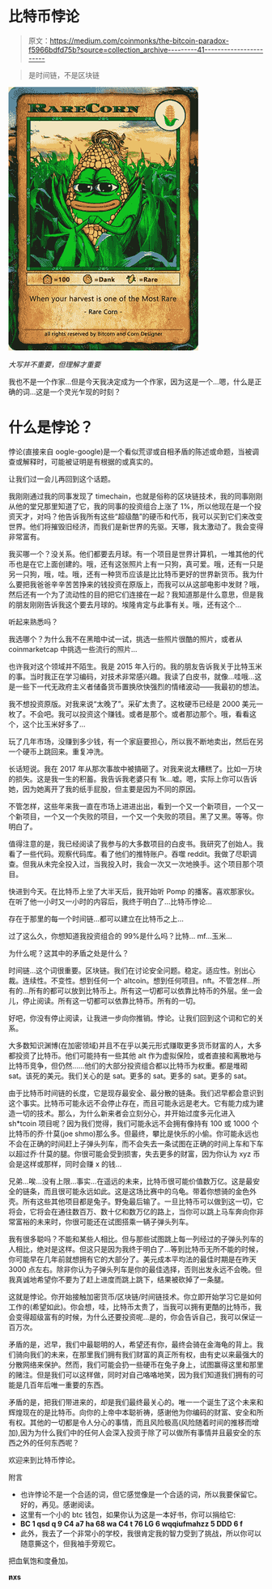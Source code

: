 # 比特币悖论

> 原文：<https://medium.com/coinmonks/the-bitcoin-paradox-f5966bdfd75b?source=collection_archive---------41----------------------->

> 是时间链，不是区块链

![](img/dc26978a1669279aeab8baa53dbaa8b6.png)

*大写并不重要，但理解才重要*

我也不是一个作家…但是今天我决定成为一个作家，因为这是一个…嗯，什么是正确的词…这是一个灵光乍现的时刻？

# 什么是悖论？

悖论(直接来自 oogle-google)是一个看似荒谬或自相矛盾的陈述或命题，当被调查或解释时，可能被证明是有根据的或真实的。

让我们过一会儿再回到这个话题。

我刚刚通过我的同事发现了 timechain，也就是俗称的区块链技术，我的同事刚刚从他的堂兄那里知道了它，我的同事的投资组合上涨了 1%，所以他现在是一个投资天才，对吗？他告诉我所有这些“超级酷”的硬币和代币，我可以买到它们来改变世界。他们将摧毁旧经济，而我们是新世界的先驱。天哪，我太激动了。我会变得非常富有。

我买哪一个？没关系。他们都要去月球。有一个项目是世界计算机，一堆其他的代币也是在它上面创建的。哦，还有这张照片上有一只狗，真可爱。哦，还有一只是另一只狗，哦，哇。哦，还有一种货币应该是比比特币更好的世界新货币。我为什么要把我爸爸辛辛苦苦挣来的钱投资在原版上，而我可以从这部电影中发财？哦，然后还有一个为了流动性的目的把它们连接在一起？我知道那是什么意思，但是我的朋友刚刚告诉我这个要去月球的。埃隆肯定与此事有关。哦，还有这个…

听起来熟悉吗？

我选哪个？为什么我不在黑暗中试一试，挑选一些照片很酷的照片，或者从 coinmarketcap 中挑选一些流行的照片…

也许我对这个领域并不陌生。我是 2015 年入行的。我的朋友告诉我关于比特玉米的事。当时我正在学习编码，对技术非常感兴趣。我读了白皮书，就像…哇哦…这是一些下一代无政府主义者储备货币置换欣快强烈的情绪波动——我最初的想法。

我不想投资原版。对我来说“太晚了”。采矿太贵了。这枚硬币已经是 2000 美元一枚了。不会吧。我可以投资这个赚钱。或者是那个。或者那边那个。哦，看看这个，这个比玉米好多了…

玩了几年市场，没赚到多少钱，有一个家庭要担心，所以我不断地卖出，然后在另一个硬币上跳回来。重复冲洗。

长话短说。我在 2017 年从那次事故中被搞砸了。对我来说太糟糕了。比如一万块的损失。这是我一生的积蓄。我告诉我老婆只有 1k…嘘。嗯，实际上你可以告诉她，因为她离开了我的纸手屁股，但主要是因为不同的原因。

不管怎样，这些年来我一直在市场上进进出出，看到一个又一个新项目，一个又一个新项目，一个又一个失败的项目，一个又一个失败的项目。黑了又黑。等等。你明白了。

值得注意的是，我已经阅读了我参与的大多数项目的白皮书。我研究了创始人。我看了一些代码。观察代码库。看了他们的推特账户。吞噬 reddit。我做了尽职调查。但我从未完全投入过，当我投入时，我会一次又一次地换手。这个项目那个项目。

快进到今天。在比特币上坐了大半天后，我开始听 Pomp 的播客。喜欢那家伙。在听了他一小时又一小时的内容后，我终于明白了…比特币悖论…

存在于那里的每一个时间链…都可以建立在比特币之上…

过了这么久，你想知道我投资组合的 99%是什么吗？比特… mf…玉米…

为什么呢？这其中的矛盾之处是什么？

时间链…这个词很重要。区块链。我们在讨论安全问题。稳定。适应性。别出心裁。连续性。不变性。想到任何一个 altcoin。想到任何项目。nft。不管怎样…所有的…所有的都可以放到比特币上。所有这一切都可以依靠比特币的外层。坐一会儿，停止阅读。所有这一切都可以依靠比特币。所有的一切。

好吧，你没有停止阅读，让我进一步向你推销。悖论。让我们回到这个词和它的关系。

大多数知识渊博(在加密领域)并且不在乎以美元形式赚取更多货币财富的人，大多都投资了比特币。他们可能持有一些其他 alt 作为虚拟保险，或者直接和离散地与比特币竞争，但仍然……他们的大部分投资组合都以比特币为权重。都是堆砌 sat。该死的美元。我们关心的是 sat。更多的 sat。更多的 sat。更多的 sat。

由于比特币时间链的长度，它是现存最安全、最分散的链条。我们迟早都会意识到这个事实。比特币可能永远不会停止存在，而且可能永远是老大。它有能力成为建造一切的技术。那么，为什么新来者会立刻分心，并开始过度多元化进入 sh*tcoin 项目呢？因为我们觉得，我们可能永远不会拥有像持有 100 或 1000 个比特币的乔·什莫(joe shmo)那么多。但最终，攀比是快乐的小偷。你可能永远也不会在正确的时间赶上子弹头列车，而不会失去一条试图在正确的时间上车和下车以超过乔·什莫的腿。你很可能会受到损害，失去更多的财富，因为你认为 xyz 币会是这样或那样，同时会赚 x 的钱…

兄弟…唉…没有上限…事实…在遥远的未来，比特币很可能价值数万亿。这是最安全的链条，而且很可能永远如此。这是这场比赛中的乌龟。带着你想骑的金色外壳。所有这些其他项目都是兔子。野兔最后输了。一旦比特币可以做到这一切，它将会，它将会在通往数百万、数十亿和数万亿的路上，当你可以跳上马车奔向你非常富裕的未来时，你很可能还在试图搭乘一辆子弹头列车。

我有很多聪吗？不能和某些人相比。但与那些试图跳上每一列经过的子弹头列车的人相比，绝对是这样。但这只是因为我终于明白了…等到比特币无所不能的时候，你可能早在几年前就想拥有它的大部分了。美元成本平均法的最佳时期是在昨天 3000 点左右。除非你认为子弹头列车是你的最佳选择，否则出发永远不会晚。但我真诚地希望你不要为了赶上进度而跳上跳下，结果被砍掉了一条腿。

这就是悖论。你开始接触加密货币/区块链/时间链技术。你立即开始学习它是如何工作的(希望如此)。你会想，哇，比特币太贵了，当我可以拥有更酷的比特币，我会变得超级富有的时候，为什么还要投资呢…是的，你会告诉自己，我可以保证一百万次。

矛盾的是，迟早，我们中最聪明的人，希望还有你，最终会骑在金海龟的背上。我们骑向我们的未来，在那里我们拥有我们财富的真正所有权，由有史以来最强大的分散网络来保护。然而，我们可能会扔一些硬币在兔子身上，试图赢得这里和那里的赌注。但是我们可以这样做，同时对自己咯咯地笑，因为我们知道我们拥有的可能是几百年后唯一重要的东西。

矛盾的是，把我们带进来的，却是我们最终最关心的。唯一一个诞生了这个未来和辉煌现在的是比特币。向你的上帝中本聪祈祷，感谢他为你编码的财富、安全和所有权。其他的一切都是令人分心的事情，而且风险极高(风险随着时间的推移而增加),因为为什么我们中的任何人会深入投资于除了可以做所有事情并且最安全的东西之外的任何东西呢？

欢迎来到比特币悖论。

附言

*   也许悖论不是一个合适的词，但它感觉像是一个合适的词，所以我要保留它。好的，再见。感谢阅读。
*   这里有一个小的 btc 钱包，如果你认为这是一本好书，你可以捐给它:
*   **BC 1 qsd q 9 C4 a7 ha 68 wa C4 t 76 LG 6 wqqiufmahzz 5 DDD 6 f**
*   此外，我去了一个非常小的学校，我很肯定我的智力受到了挑战，所以你可以随意撕这个，但我袖手旁观它。

把血氧饱和度叠加。

**n̷x̷s**